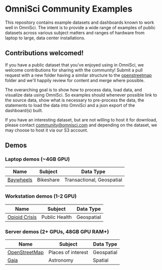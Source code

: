 # OmniSci Community Examples

This repository contains example datasets and dashboards known to work well in OmniSci. The intent is to provide a wide range of examples of public datasets across various subject matters and ranges of hardware from laptop to large, data center installations.

## Contributions welcomed!

If you have a public dataset that you've enjoyed using in OmniSci, we welcome contributions for sharing with the community! Submit a pull request with a new folder having a similar structure to the [openstreetmap](https://github.com/omnisci/community_datasets/tree/master/openstreetmap) folder and we'll happily review for content and merge where possible.

The overarching goal is to show how to process data, load data, and visualize data using OmniSci. So examples should whenever possible link to the source data, show what is necessary to pre-process the data, the statements to load the data into OmniSci and a json export of the dashboard(s) built.

If you have an interesting dataset, but are not willing to host it for download, please contact community@omnisci.com and depending on the dataset, we may choose to host it via our S3 account.

## Demos

### Laptop demos (~4GB GPU)

|Name                   | Subject  |Data Type                |
|-----------------------|----------|-------------------------|
|[Baywheels](https://github.com/omnisci/community_datasets/tree/master/baywheels)|Bikeshare |Transactional, Geospatial|
|                       |          |                         |

### Workstation demos (1-2 GPU)

|Name                       | Subject  |Data Type                |
|---------------------------|----------|-------------------------|
|[Opioid Crisis](https://github.com/omnisci/community_datasets/tree/master/opioid)|Public Health|Geospatial                         |

### Server demos (2+ GPUs, 48GB GPU RAM+) 

|Name                                  | Subject  |Data Type                |
|--------------------------------------|----------|-------------------------|
|[OpenStreetMap](https://github.com/omnisci/community_datasets/tree/master/openstreetmap)|Places of interest|Geospatial          |
|[Gaia](https://github.com/omnisci/community_datasets/tree/master/gaia)|Astronomy|Spatial          |
